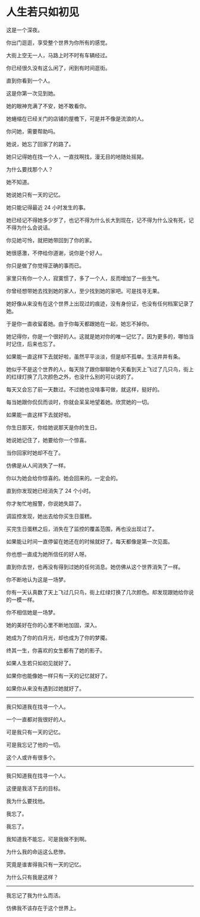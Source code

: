 # 人生若只如初见

这是一个深夜。

你出门逛逛，享受整个世界为你所有的感觉。

大街上空无一人，马路上时不时有车辆经过。

你已经很久没有这么闲了，闲到有时间逛街。

直到你看到一个人。

这是你第一次见到她。

她的眼神充满了不安，她不敢看你。

她蜷缩在已经关门的店铺的屋檐下，可是并不像是流浪的人。

你问她，需要帮助吗。

她说，她忘了回家了的路了。

她只记得她在找一个人，一直找啊找，漫无目的地随处摇晃。

为什么要找那个人？

她不知道。

她说她只有一天的记忆。

她只能记得最近 24 小时发生的事。

她已经记不得她多少岁了，也记不得为什么长大到现在，记不得为什么没有死，记不得为什么会说话。

你见她可怜，就把她带回到了你的家。

她很感激，不停给你道谢，说你是个好人。

你只是做了你觉得正确的事而已。

家里只有你一个人，寂寞惯了，多了一个人，反而增加了一些生气。

你曾经想带她去找到她的家人，至少找到她的家吧。可是找寻无果。

她好像从来没有在这个世界上出现过的痕迹，没有身份证，也没有任何档案记录了她。

于是你一直收留着她。由于你每天都跟她在一起，她忘不掉你。

她记得你，你是一个很好的人。这就是她对你的唯一记忆了。因为更多的，哪怕当时记住，后来也忘了。

如果能一直这样下去就好啦，虽然平平淡淡，但是却不孤单。生活井井有条。

她似乎不是这个世界的人，每天除了跟你聊聊她今天看到天上飞过了几只鸟，街上的红绿灯换了几次颜色之外，也没什么别的可以说的了。

每天又会忘了前一天数过。不过她也没啥事可做，就这样，挺好的。

每当她跟你侃侃而谈时，你就会呆呆地望着她。欣赏她的一切。

如果能一直这样下去就好啦。

你生日那天，你给她说那天是你的生日。

她说她记住了，她要给你一个惊喜。

当你回家时她却不在了。

仿佛是从人间消失了一样。

你以为她会给你惊喜的。她会回来的。一定会的。

直到你发现她已经消失了 24 个小时。

你才匆忙地报警，你说她失踪了。

调监控发现，她出去给你买生日蛋糕。

买完生日蛋糕之后，消失在了监控的覆盖范围，再也没出现过了。

如果能让时间一直停留在她还在的时候就好了。每天都像是第一次见面。

你也想一直成为她所信任的好人呀。

直到你去世，也再没有得到过她的任何消息。她仿佛从这个世界消失了一样。

你不断地认为这是一场梦。

你有一天认真数了天上飞过几只鸟，街上红绿灯换了几次颜色。却发现跟她给你说的一模一样。

你不相信她是一场梦。

她的美好在你的心里不断地加固，深入。

她成为了你的白月光，却也成为了你的梦魇。

终其一生，你喜欢的女生都有了她的影子。

如果人生若只如初见就好了。

如果你也能像她一样只有一天的记忆就好了。

如果你从来没有遇到过她就好了。

-------

我只知道我在找寻一个人。

一个一直都对我很好的人。

可是我只有一天的记忆。

可是我忘记了他的一切。

这个人或许有很多个。

-------

我只知道我在找寻一个人。

这便是我活下去的目标。

我为什么要找他。

我忘了。

我忘了。

我知道我不能忘，可是我做不到啊。

为什么我的命运这么悲惨。

究竟是谁害得我只有一天的记忆。

为什么只有我是这样？

--------

我忘记了我为什么而活。

仿佛我不该存在于这个世界上。
